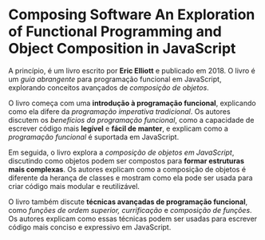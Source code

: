 # Composing Software An Exploration of Functional Programming and Object Composition in JavaScript 

A princípio, é um livro escrito por <b>Eric Elliott</b> e publicado em 2018. O livro é um <i>guia abrangente</i> para programação funcional em JavaScript, explorando conceitos avançados de <i>composição de objetos</i>.

O livro começa com uma <b>introdução à programação funcional</b>, explicando como ela difere da <i>programação imperativa tradicional</i>. Os autores discutem os <i>benefícios da programação funcional</i>, como a capacidade de escrever código mais <b>legível</b> e <b>fácil de manter</b>, e explicam como a <i>programação funcional</i> é suportada em JavaScript.

Em seguida, o livro explora a <i>composição de objetos em JavaScript</i>, discutindo como objetos podem ser compostos para <b>formar estruturas mais complexas</b>. Os autores explicam como a composição de objetos é diferente da herança de classes e mostram como ela pode ser usada para criar código mais modular e reutilizável.

O livro também discute <b>técnicas avançadas de programação funcional</b>, como <i>funções de ordem superior, currificação</i> e <i>composição de funções</i>. Os autores explicam como essas técnicas podem ser usadas para escrever código mais conciso e expressivo em JavaScript.

